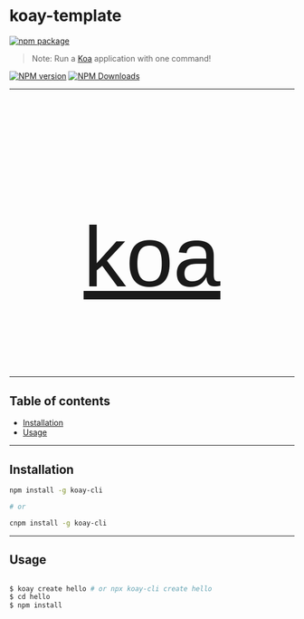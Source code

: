 # koay-template

[![npm package](https://nodei.co/npm/koay-template.png?downloads=true&downloadRank=true&stars=true)](https://www.npmjs.com/package/koay-template)

> Note: Run a [Koa](https://koajs.com/) application with one command!

[![NPM version](https://img.shields.io/npm/v/koay-template.svg?style=flat)](https://npmjs.org/package/koay-template) [![NPM Downloads](https://img.shields.io/npm/dm/koay-template.svg?style=flat)](https://npmjs.org/package/koay-template)

---

<a href="https://koajs.com/">
  <h2 style="font: 150px 'Italiana', sans-serif; text-transform: lowercase; text-align: center;">Koa</h2>
</a>

---

## Table of contents

  - [Installation](#installation)
  - [Usage](#usage)

---

## Installation

```bash
npm install -g koay-cli

# or

cnpm install -g koay-cli
```

---

## Usage

```bash

$ koay create hello # or npx koay-cli create hello
$ cd hello
$ npm install

```
